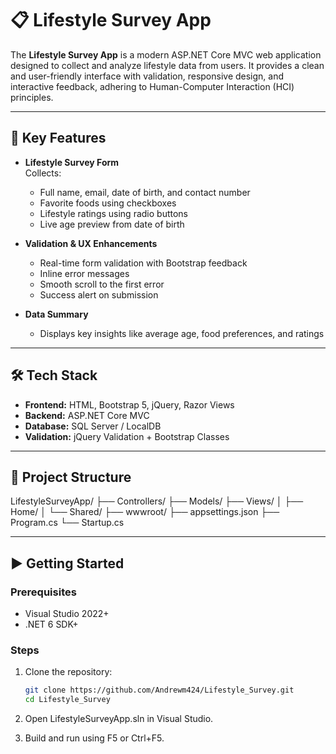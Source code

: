 # 📋 Lifestyle Survey App

The **Lifestyle Survey App** is a modern ASP.NET Core MVC web application designed to collect and analyze lifestyle data from users. It provides a clean and user-friendly interface with validation, responsive design, and interactive feedback, adhering to Human-Computer Interaction (HCI) principles.

---

## 🚀 Key Features

- **Lifestyle Survey Form**  
  Collects:
  - Full name, email, date of birth, and contact number  
  - Favorite foods using checkboxes  
  - Lifestyle ratings using radio buttons  
  - Live age preview from date of birth

- **Validation & UX Enhancements**  
  - Real-time form validation with Bootstrap feedback  
  - Inline error messages  
  - Smooth scroll to the first error  
  - Success alert on submission

- **Data Summary**  
  - Displays key insights like average age, food preferences, and ratings

---

## 🛠️ Tech Stack

- **Frontend:** HTML, Bootstrap 5, jQuery, Razor Views  
- **Backend:** ASP.NET Core MVC  
- **Database:** SQL Server / LocalDB  
- **Validation:** jQuery Validation + Bootstrap Classes

---

## 📁 Project Structure

LifestyleSurveyApp/
├── Controllers/
├── Models/
├── Views/
│ ├── Home/
│ └── Shared/
├── wwwroot/
├── appsettings.json
├── Program.cs
└── Startup.cs


---

## ▶️ Getting Started

### Prerequisites

- Visual Studio 2022+
- .NET 6 SDK+

### Steps

1. Clone the repository:
   ```bash
   git clone https://github.com/Andrewm424/Lifestyle_Survey.git
   cd Lifestyle_Survey
2. Open LifestyleSurveyApp.sln in Visual Studio.

3. Build and run using F5 or Ctrl+F5.


